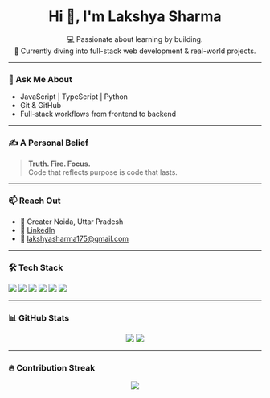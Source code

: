 <h1 align="center">Hi 👋, I'm Lakshya Sharma</h1>

<p align="center">
💻 Passionate about learning by building.<br>
🌱 Currently diving into full-stack web development & real-world projects.
</p>

---

### 💬 Ask Me About

- JavaScript | TypeScript | Python
- Git & GitHub
- Full-stack workflows from frontend to backend

---

### ✍️ A Personal Belief

> **Truth. Fire. Focus.**  
> Code that reflects purpose is code that lasts.

---

### 📫 Reach Out

- 📍 Greater Noida, Uttar Pradesh  
- 🔗 [LinkedIn](https://www.linkedin.com/in/lakshya-sharma-757238250)  
- 📧 lakshyasharma175@gmail.com

---

### 🛠️ Tech Stack

<p>
  <img src="https://img.shields.io/badge/JavaScript-F7DF1E?style=flat-square&logo=javascript&logoColor=black"/>
  <img src="https://img.shields.io/badge/TypeScript-3178C6?style=flat-square&logo=typescript&logoColor=white"/>
  <img src="https://img.shields.io/badge/Python-3776AB?style=flat-square&logo=python&logoColor=white"/>
  <img src="https://img.shields.io/badge/HTML5-E34F26?style=flat-square&logo=html5&logoColor=white"/>
  <img src="https://img.shields.io/badge/CSS3-1572B6?style=flat-square&logo=css3&logoColor=white"/>
  <img src="https://img.shields.io/badge/Git-F05032?style=flat-square&logo=git&logoColor=white"/>
</p>

---

### 📊 GitHub Stats

<p align="center">
  <img src="https://github-readme-stats.vercel.app/api?username=llcool&show_icons=true&theme=radical" />
  <img src="https://github-readme-stats.vercel.app/api/top-langs/?username=llcool&layout=compact&theme=radical" />
</p>

---

### 🔥 Contribution Streak

<p align="center">
  <img src="https://github-readme-streak-stats.herokuapp.com/?user=llcool&theme=radical" />
</p>
